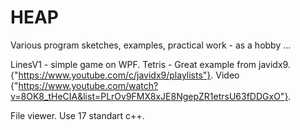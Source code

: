 # HEAP
Various program sketches, examples, practical work - as a hobby ...

LinesV1 - simple game on WPF.
Tetris -
Great example from javidx9. {"https://www.youtube.com/c/javidx9/playlists"}.
Video {"https://www.youtube.com/watch?v=8OK8_tHeCIA&list=PLrOv9FMX8xJE8NgepZR1etrsU63fDDGxO"}.

File viewer. Use 17 standart c++.


